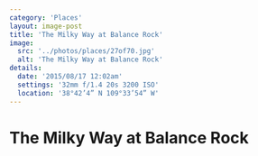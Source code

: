 ```yaml
---
category: 'Places'
layout: image-post
title: 'The Milky Way at Balance Rock'
image:
  src: '../photos/places/27of70.jpg'
  alt: 'The Milky Way at Balance Rock'
details:
  date: '2015/08/17 12:02am'
  settings: '32mm f/1.4 20s 3200 ISO'
  location: '38°42’4” N 109°33’54” W'
---
```

<h1 class="d-none">The Milky Way at Balance Rock</h1>